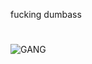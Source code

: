 fucking dumbass
#
![GANG](https://i.kym-cdn.com/entries/icons/original/000/017/280/e29.jpg "ignorant shit tho")
